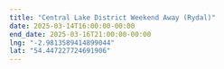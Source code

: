 ```yaml
---
title: "Central Lake District Weekend Away (Rydal)"
date: 2025-03-14T16:00:00-00:00
end_date: 2025-03-16T21:00:00-00:00
lng: "-2.9813589414899044"
lat: "54.447227724691906"
---
```


